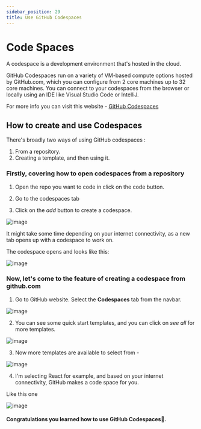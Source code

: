 ```yaml
---
sidebar_position: 29
title: Use GitHub Codespaces
---
```


# Code Spaces

A codespace is a development environment that's hosted in the cloud.

GitHub Codespaces run on a variety of VM-based compute options hosted by GitHub.com, which you can configure from 2 core machines up to 32 core machines. You can connect to your codespaces from the browser or locally using an IDE like Visual Studio Code or IntelliJ.

For more info you can visit this website - [GitHub Codespaces](https://github.com/features/codespaces)

## How to create and use Codespaces

There's broadly two ways of using GitHub codespaces :

1. From a repository.
2. Creating a template, and then using it.

### Firstly, covering how to open codespaces from a repository

1. Open the repo you want to code in click on the code button.

2. Go to the codespaces tab

3. Click on the *add* button to create a codespace.

<p align ="center">

![image](https://user-images.githubusercontent.com/111558974/206271055-0bb9238d-f0dc-459c-b0ea-f3edc4259ec7.png)

</p>

It might take some time depending on your internet connectivity, as a new tab opens up with a codespace to work on.

The codespace opens and looks like this:

<p align ="center">

![image](https://user-images.githubusercontent.com/111558974/206272842-72082769-7f0a-4a0e-8083-40c4e92435b9.png)

</p>


### Now, let's come to the feature of creating a codespace from github.com

1. Go to GitHub website. Select the **Codespaces** tab from the navbar.

<p align ="center">

![image](https://user-images.githubusercontent.com/111558974/206275128-a2d1e9db-6d4f-4b7f-a00b-504e28ed0c2b.png)

</p>

2. You can see some quick start templates, and you can click on *see all* for more templates.

<p align ="center">

![image](https://user-images.githubusercontent.com/111558974/206275889-3e7b64fc-19eb-4e4f-95a6-3b6bfb869220.png)

</p>

3. Now more templates are available to select from - 

<p align ="center">

![image](https://user-images.githubusercontent.com/111558974/206276034-78787b08-38d5-46b7-8cea-3d9350a5a1aa.png)

</p>

4. I'm selecting React for example, and based on your internet connectivity, GitHub makes a code space for you.

Like this one

<p align ="center">

![image](https://user-images.githubusercontent.com/111558974/206276503-128f118a-6734-49e4-8698-f84dd237195d.png)

</p>

#### Congratulations you learned how to use GitHub Codespaces🎉.
